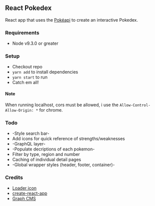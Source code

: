 ## React Pokedex
React app that uses the [Pokéapi](https://pokeapi.co/) to create an interactive Pokedex. 

### Requirements
- Node v9.3.0 or greater

### Setup
- Checkout repo
- `yarn add` to install dependencies
- `yarn start` to run
- Catch em all!

#### Note
When running localhost, cors must be allowed, i use the `Allow-Control-Allow-Origin: *` for chrome.

### Todo
- -Style search bar-
- Add icons for quick reference of strengths/weaknesses
- -GraphQL layer-
- -Populate decriptions of each pokemon-
- Filter by type, region and number
- Caching of individual detail pages
- -Global wrapper styles (header, footer, container)-


### Credits
 - [Loader icon](https://commons.wikimedia.org/wiki/File:Pok%C3%A9_Ball_icon.svg)
 - [create-react-app](https://github.com/facebook/create-react-app)
- [Graph CMS](http://app.graphcms.com)